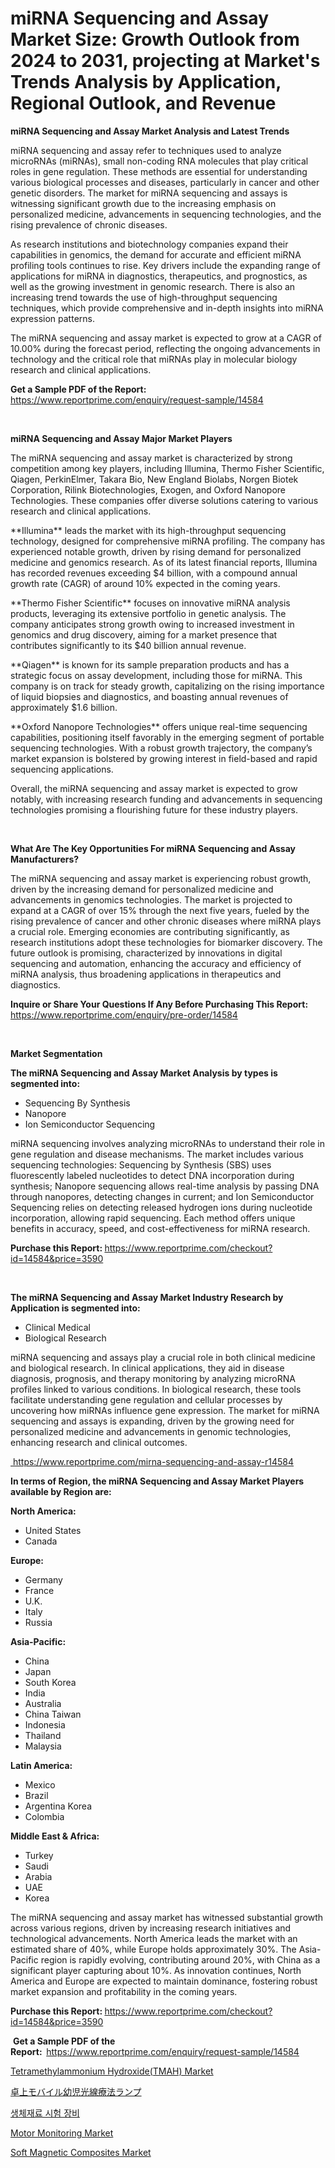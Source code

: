 <p><h1>miRNA Sequencing and Assay Market Size: Growth Outlook from 2024 to 2031, projecting at Market's Trends Analysis by Application, Regional Outlook, and Revenue</h1></p><p><strong>miRNA Sequencing and Assay Market Analysis and Latest Trends</strong></p>
<p><p>miRNA sequencing and assay refer to techniques used to analyze microRNAs (miRNAs), small non-coding RNA molecules that play critical roles in gene regulation. These methods are essential for understanding various biological processes and diseases, particularly in cancer and other genetic disorders. The market for miRNA sequencing and assays is witnessing significant growth due to the increasing emphasis on personalized medicine, advancements in sequencing technologies, and the rising prevalence of chronic diseases.</p><p>As research institutions and biotechnology companies expand their capabilities in genomics, the demand for accurate and efficient miRNA profiling tools continues to rise. Key drivers include the expanding range of applications for miRNA in diagnostics, therapeutics, and prognostics, as well as the growing investment in genomic research. There is also an increasing trend towards the use of high-throughput sequencing techniques, which provide comprehensive and in-depth insights into miRNA expression patterns.</p><p>The miRNA sequencing and assay market is expected to grow at a CAGR of 10.00% during the forecast period, reflecting the ongoing advancements in technology and the critical role that miRNAs play in molecular biology research and clinical applications.</p></p>
<p><strong>Get a Sample PDF of the Report:&nbsp;</strong> <a href="https://www.reportprime.com/enquiry/request-sample/14584">https://www.reportprime.com/enquiry/request-sample/14584</a></p>
<p>&nbsp;</p>
<p><strong>miRNA Sequencing and Assay Major Market Players</strong></p>
<p><p>The miRNA sequencing and assay market is characterized by strong competition among key players, including Illumina, Thermo Fisher Scientific, Qiagen, PerkinElmer, Takara Bio, New England Biolabs, Norgen Biotek Corporation, Rilink Biotechnologies, Exogen, and Oxford Nanopore Technologies. These companies offer diverse solutions catering to various research and clinical applications.</p><p>**Illumina** leads the market with its high-throughput sequencing technology, designed for comprehensive miRNA profiling. The company has experienced notable growth, driven by rising demand for personalized medicine and genomics research. As of its latest financial reports, Illumina has recorded revenues exceeding $4 billion, with a compound annual growth rate (CAGR) of around 10% expected in the coming years.</p><p>**Thermo Fisher Scientific** focuses on innovative miRNA analysis products, leveraging its extensive portfolio in genetic analysis. The company anticipates strong growth owing to increased investment in genomics and drug discovery, aiming for a market presence that contributes significantly to its $40 billion annual revenue.</p><p>**Qiagen** is known for its sample preparation products and has a strategic focus on assay development, including those for miRNA. This company is on track for steady growth, capitalizing on the rising importance of liquid biopsies and diagnostics, and boasting annual revenues of approximately $1.6 billion.</p><p>**Oxford Nanopore Technologies** offers unique real-time sequencing capabilities, positioning itself favorably in the emerging segment of portable sequencing technologies. With a robust growth trajectory, the company’s market expansion is bolstered by growing interest in field-based and rapid sequencing applications.</p><p>Overall, the miRNA sequencing and assay market is expected to grow notably, with increasing research funding and advancements in sequencing technologies promising a flourishing future for these industry players.</p></p>
<p>&nbsp;</p>
<p><strong>What Are The Key Opportunities For miRNA Sequencing and Assay Manufacturers?</strong></p>
<p><p>The miRNA sequencing and assay market is experiencing robust growth, driven by the increasing demand for personalized medicine and advancements in genomics technologies. The market is projected to expand at a CAGR of over 15% through the next five years, fueled by the rising prevalence of cancer and other chronic diseases where miRNA plays a crucial role. Emerging economies are contributing significantly, as research institutions adopt these technologies for biomarker discovery. The future outlook is promising, characterized by innovations in digital sequencing and automation, enhancing the accuracy and efficiency of miRNA analysis, thus broadening applications in therapeutics and diagnostics.</p></p>
<p><strong>Inquire or Share Your Questions If Any Before Purchasing This Report:</strong> <a href="https://www.reportprime.com/enquiry/pre-order/14584">https://www.reportprime.com/enquiry/pre-order/14584</a></p>
<p>&nbsp;</p>
<p><strong>Market Segmentation</strong></p>
<p><strong>The miRNA Sequencing and Assay Market Analysis by types is segmented into:</strong></p>
<p><ul><li>Sequencing By Synthesis</li><li>Nanopore</li><li>Ion Semiconductor Sequencing</li></ul></p>
<p><p>miRNA sequencing involves analyzing microRNAs to understand their role in gene regulation and disease mechanisms. The market includes various sequencing technologies: Sequencing by Synthesis (SBS) uses fluorescently labeled nucleotides to detect DNA incorporation during synthesis; Nanopore sequencing allows real-time analysis by passing DNA through nanopores, detecting changes in current; and Ion Semiconductor Sequencing relies on detecting released hydrogen ions during nucleotide incorporation, allowing rapid sequencing. Each method offers unique benefits in accuracy, speed, and cost-effectiveness for miRNA research.</p></p>
<p><strong>Purchase this Report:&nbsp;</strong><a href="https://www.reportprime.com/checkout?id=14584&price=3590">https://www.reportprime.com/checkout?id=14584&price=3590</a></p>
<p>&nbsp;</p>
<p><strong>The miRNA Sequencing and Assay Market Industry Research by Application is segmented into:</strong></p>
<p><ul><li>Clinical Medical</li><li>Biological Research</li></ul></p>
<p><p>miRNA sequencing and assays play a crucial role in both clinical medicine and biological research. In clinical applications, they aid in disease diagnosis, prognosis, and therapy monitoring by analyzing microRNA profiles linked to various conditions. In biological research, these tools facilitate understanding gene regulation and cellular processes by uncovering how miRNAs influence gene expression. The market for miRNA sequencing and assays is expanding, driven by the growing need for personalized medicine and advancements in genomic technologies, enhancing research and clinical outcomes.</p></p>
<p><a href="https://www.reportprime.com/mirna-sequencing-and-assay-r14584">&nbsp;https://www.reportprime.com/mirna-sequencing-and-assay-r14584</a></p>
<p><strong>In terms of Region, the miRNA Sequencing and Assay Market Players available by Region are:</strong></p>
<p>
    <p> <strong> North America: </strong>
        <ul>
            <li>United States</li>
            <li>Canada</li>
        </ul>
        </p> 
    <p> <strong> Europe: </strong>
        <ul>
            <li>Germany</li>
            <li>France</li>
            <li>U.K.</li>
            <li>Italy</li>
            <li>Russia</li>
        </ul>
        </p> 
    <p> <strong> Asia-Pacific: </strong>
        <ul>
            <li>China</li>
            <li>Japan</li>
            <li>South Korea</li>
            <li>India</li>
            <li>Australia</li>
            <li>China Taiwan</li>
            <li>Indonesia</li>
            <li>Thailand</li>
            <li>Malaysia</li>
        </ul>
        </p> 
    <p> <strong> Latin America: </strong>
        <ul>
            <li>Mexico</li>
            <li>Brazil</li>
            <li>Argentina Korea</li>
            <li>Colombia</li>
        </ul>
        </p> 
    <p> <strong> Middle East & Africa: </strong>
        <ul>
            <li>Turkey</li>
            <li>Saudi</li>
            <li>Arabia</li>
            <li>UAE</li>
            <li>Korea</li>
        </ul>
    </p>
    </p>
<p><p>The miRNA sequencing and assay market has witnessed substantial growth across various regions, driven by increasing research initiatives and technological advancements. North America leads the market with an estimated share of 40%, while Europe holds approximately 30%. The Asia-Pacific region is rapidly evolving, contributing around 20%, with China as a significant player capturing about 10%. As innovation continues, North America and Europe are expected to maintain dominance, fostering robust market expansion and profitability in the coming years.</p></p>
<p><strong>Purchase this Report: </strong><a href="https://www.reportprime.com/checkout?id=14584&price=3590">https://www.reportprime.com/checkout?id=14584&price=3590</a></p>
<p>&nbsp;<strong>Get a Sample PDF of the Report:&nbsp;&nbsp;</strong><a href="https://www.reportprime.com/enquiry/request-sample/14584">https://www.reportprime.com/enquiry/request-sample/14584</a></p>
<p><strong></strong></p>
<p><p><a href="https://issuu.com/reportprime-2/docs/tetramethylammonium-hydroxidetmah-m_1ddc0e710c112c">Tetramethylammonium Hydroxide(TMAH) Market</a></p><p><a href="https://medium.com/@leroystapc/tabletop-mobile-infant-phototherapy-lamp-market-%E3%81%AF-%E3%82%B3%E3%82%B9%E3%83%88%E7%AE%A1%E7%90%86%E3%81%A8%E5%8A%B9%E7%8E%87%E5%90%91%E4%B8%8A%E3%82%92%E5%84%AA%E5%85%88%E3%81%97%E3%81%BE%E3%81%99-f279dab10b0c">卓上モバイル幼児光線療法ランプ</a></p><p><a href="https://medium.com/@nikki.bettison/%EB%B0%94%EC%9D%B4%EC%98%A4%EC%86%8C%EC%9E%AC-%ED%85%8C%EC%8A%A4%ED%8A%B8-%EC%9E%A5%EB%B9%84-%EC%8B%9C%EC%9E%A5-%EB%8F%99%ED%96%A5-%EC%9D%91%EC%9A%A9-%EB%B6%84%EC%95%BC-%EB%B0%8F-%EC%A7%80%EC%97%AD-%EC%8B%9C%EC%9E%A5-%ED%86%B5%EC%B0%B0%EB%A0%A5-2024-2031-%EC%9D%84-%EC%9D%B4%EB%81%84%EB%8A%94-%EC%9A%94%EC%9D%B8-32ff060485d5">생체재료 시험 장비</a></p><p><a href="https://github.com/GenaGaines34/Market-Research-Report-List-1/blob/main/motor-monitoring-market.md">Motor Monitoring Market</a></p><p><a href="https://medium.com/@tedbrakus/the-soft-magnetic-composites-market-insights-report-offers-an-in-depth-and-thorough-analysis-of-215fb0d33daa">Soft Magnetic Composites Market</a></p></p>